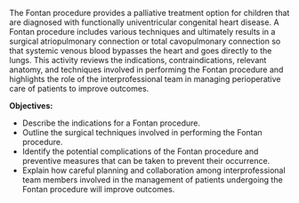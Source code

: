 The Fontan procedure provides a palliative treatment option for children that are diagnosed with functionally univentricular congenital heart disease. A Fontan procedure includes various techniques and ultimately results in a surgical atriopulmonary connection or total cavopulmonary connection so that systemic venous blood bypasses the heart and goes directly to the lungs. This activity reviews the indications, contraindications, relevant anatomy, and techniques involved in performing the Fontan procedure and highlights the role of the interprofessional team in managing perioperative care of patients to improve outcomes.

**Objectives:**
- Describe the indications for a Fontan procedure.
- Outline the surgical techniques involved in performing the Fontan procedure.
- Identify the potential complications of the Fontan procedure and preventive measures that can be taken to prevent their occurrence.
- Explain how careful planning and collaboration among interprofessional team members involved in the management of patients undergoing the Fontan procedure will improve outcomes.